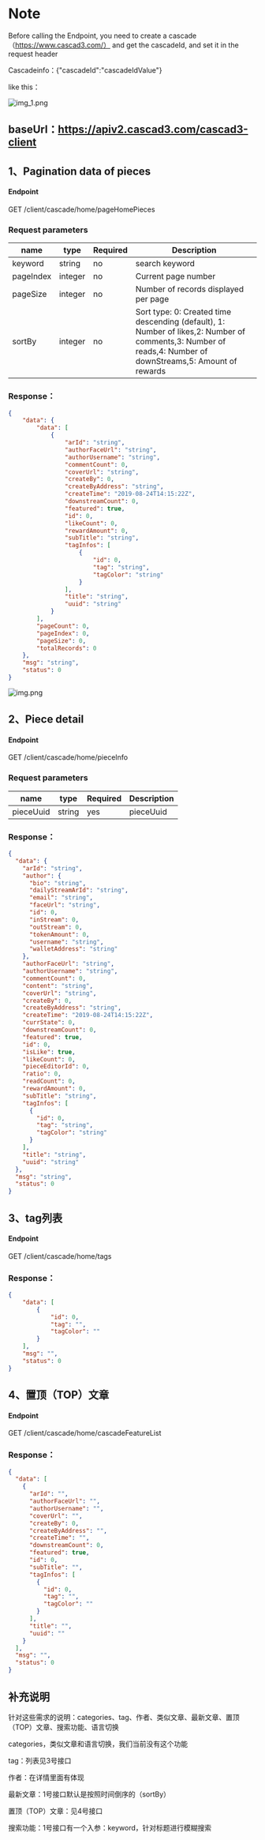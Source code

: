 # Note
Before calling the Endpoint, you need to create a cascade（https://www.cascad3.com/） and get the cascadeId, and set it in the request header

Cascadeinfo：{"cascadeId":"cascadeIdValue"}

like this：

![img_1.png](img_1.png)

## baseUrl：https://apiv2.cascad3.com/cascad3-client

## 1、Pagination data of pieces
#### Endpoint 
GET /client/cascade/home/pageHomePieces

### Request parameters

| name      |  type    | Required | Description   |
|-----------|---------|------|-------------------|
| keyword   |  string  | no   | search keyword    |
| pageIndex |  integer | no    | Current page number  |
| pageSize  |  integer | no    | Number of records displayed per page    |
| sortBy    | integer | no    | Sort type: 0: Created time descending (default), 1: Number of likes,2: Number of comments,3: Number of reads,4: Number of downStreams,5: Amount of rewards |

### Response：
```json
{
    "data": {
        "data": [
            {
                "arId": "string",              
                "authorFaceUrl": "string",
                "authorUsername": "string",
                "commentCount": 0,
                "coverUrl": "string",
                "createBy": 0,
                "createByAddress": "string",
                "createTime": "2019-08-24T14:15:22Z",
                "downstreamCount": 0,
                "featured": true,
                "id": 0,
                "likeCount": 0,
                "rewardAmount": 0,
                "subTitle": "string",
                "tagInfos": [
                    {
                        "id": 0,
                        "tag": "string",
                        "tagColor": "string"
                    }
                ],
                "title": "string",
                "uuid": "string"
            }
        ],
        "pageCount": 0,
        "pageIndex": 0,
        "pageSize": 0,
        "totalRecords": 0
    },
    "msg": "string",
    "status": 0
}
```
![img.png](img.png)


## 2、Piece detail
#### Endpoint
GET /client/cascade/home/pieceInfo

### Request parameters
| name      |  type    | Required | Description |
|-----------|---------|------|-----------|
|pieceUuid|string| yes |pieceUuid|

### Response：
```json
{
  "data": {
    "arId": "string",
    "author": {
      "bio": "string",
      "dailyStreamArId": "string",
      "email": "string",
      "faceUrl": "string",
      "id": 0,
      "inStream": 0,
      "outStream": 0,
      "tokenAmount": 0,
      "username": "string",
      "walletAddress": "string"
    },
    "authorFaceUrl": "string",
    "authorUsername": "string",
    "commentCount": 0,
    "content": "string",
    "coverUrl": "string",
    "createBy": 0,
    "createByAddress": "string",
    "createTime": "2019-08-24T14:15:22Z",
    "currState": 0,
    "downstreamCount": 0,
    "featured": true,
    "id": 0,
    "isLike": true,
    "likeCount": 0,
    "pieceEditorId": 0,
    "ratio": 0,
    "readCount": 0,
    "rewardAmount": 0,
    "subTitle": "string",
    "tagInfos": [
      {
        "id": 0,
        "tag": "string",
        "tagColor": "string"
      }
    ],
    "title": "string",
    "uuid": "string"
  },
  "msg": "string",
  "status": 0
}

```

## 3、tag列表
#### Endpoint
GET /client/cascade/home/tags

### Response：
```json
{
	"data": [
		{
			"id": 0,
			"tag": "",
			"tagColor": ""
		}
	],
	"msg": "",
	"status": 0
}
```
## 4、置顶（TOP）文章
#### Endpoint
GET /client/cascade/home/cascadeFeatureList
### Response：
```json
{
  "data": [
    {
      "arId": "",
      "authorFaceUrl": "",
      "authorUsername": "",
      "coverUrl": "",
      "createBy": 0,
      "createByAddress": "",
      "createTime": "",
      "downstreamCount": 0,
      "featured": true,
      "id": 0,
      "subTitle": "",
      "tagInfos": [
        {
          "id": 0,
          "tag": "",
          "tagColor": ""
        }
      ],
      "title": "",
      "uuid": ""
    }
  ],
  "msg": "",
  "status": 0
}
```

## 补充说明

针对这些需求的说明：categories、tag、作者、类似文章、最新文章、置顶（TOP）文章、搜索功能、语言切换

categories，类似文章和语言切换，我们当前没有这个功能

tag：列表见3号接口

作者：在详情里面有体现

最新文章：1号接口默认是按照时间倒序的（sortBy）

置顶（TOP）文章：见4号接口

搜索功能：1号接口有一个入参：keyword，针对标题进行模糊搜索


